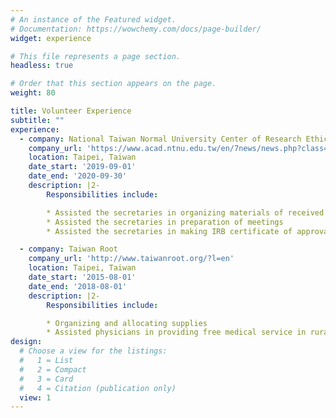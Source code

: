 ```yaml
---
# An instance of the Featured widget.
# Documentation: https://wowchemy.com/docs/page-builder/
widget: experience

# This file represents a page section.
headless: true

# Order that this section appears on the page.
weight: 80

title: Volunteer Experience
subtitle: ""
experience:
  - company: National Taiwan Normal University Center of Research Ethics
    company_url: 'https://www.acad.ntnu.edu.tw/en/7news/news.php?class=1101&class2=170'
    location: Taipei, Taiwan
    date_start: '2019-09-01'
    date_end: '2020-09-30'
    description: |2-
        Responsibilities include:

        * Assisted the secretaries in organizing materials of received cases
        * Assisted the secretaries in preparation of meetings
        * Assisted the secretaries in making IRB certificate of approval

  - company: Taiwan Root
    company_url: 'http://www.taiwanroot.org/?l=en'
    location: Taipei, Taiwan
    date_start: '2015-08-01'
    date_end: '2018-08-01'
    description: |2-
        Responsibilities include:

        * Organizing and allocating supplies
        * Assisted physicians in providing free medical service in rural areas
design:
  # Choose a view for the listings:
  #   1 = List
  #   2 = Compact
  #   3 = Card
  #   4 = Citation (publication only)
  view: 1
---
```

